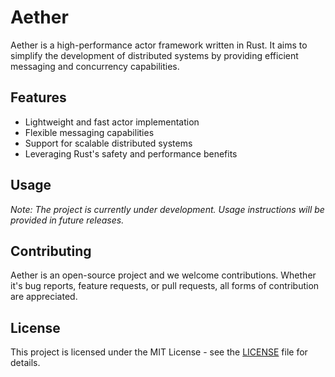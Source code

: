 # Aether

Aether is a high-performance actor framework written in Rust. It aims to simplify the development of distributed systems by providing efficient messaging and concurrency capabilities.

## Features

- Lightweight and fast actor implementation
- Flexible messaging capabilities
- Support for scalable distributed systems
- Leveraging Rust's safety and performance benefits

## Usage

_Note: The project is currently under development. Usage instructions will be provided in future releases._

## Contributing

Aether is an open-source project and we welcome contributions. Whether it's bug reports, feature requests, or pull requests, all forms of contribution are appreciated.

## License

This project is licensed under the MIT License - see the [LICENSE](LICENSE) file for details.
